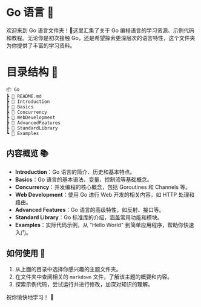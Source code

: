 # Go 语言 🐹

欢迎来到 Go 语言文件夹！🎉这里汇集了关于 Go 编程语言的学习资源、示例代码和教程。无论你是初次接触 Go，还是希望探索更深层次的语言特性，这个文件夹为你提供了丰富的学习资料。

# 目录结构 📂

```shell
📦 Go
┣ 📜 README.md
┣ 📂 Introduction
┣ 📂 Basics
┣ 📂 Concurrency
┣ 📂 WebDevelopment
┣ 📂 AdvancedFeatures
┣ 📂 StandardLibrary
┗ 📂 Examples
```

## 内容概览 📚

- **Introduction**：Go 语言的简介、历史和基本特点。
- **Basics**：Go 语言的基本语法、变量、控制流等基础概念。
- **Concurrency**：并发编程的核心概念，包括 Goroutines 和 Channels 等。
- **Web Development**：使用 Go 进行 Web 开发的相关内容，如 HTTP 处理和路由。
- **Advanced Features**：Go 语言的高级特性，如反射、接口等。
- **Standard Library**：Go 标准库的介绍，涵盖常用功能和模块。
- **Examples**：实际代码示例，从 "Hello World" 到简单应用程序，帮助你快速入门。

## 如何使用 🚀

1. 从上面的目录中选择你感兴趣的主题文件夹。
2. 在文件夹中查阅相关的 `markdown` 文件，了解该主题的概要和内容。
3. 探索示例代码，尝试运行并进行修改，加深对知识的理解。

祝你愉快地学习！ 📖